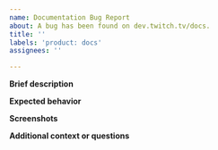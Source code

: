 ```yaml
---
name: Documentation Bug Report
about: A bug has been found on dev.twitch.tv/docs.
title: ''
labels: 'product: docs'
assignees: ''

---
```


**Brief description**

**Expected behavior**

**Screenshots**

**Additional context or questions**
